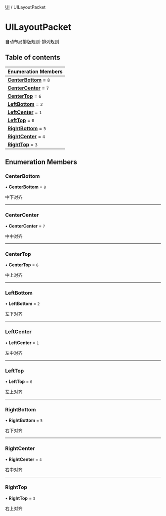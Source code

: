 [UI](../groups/Core.UI.md) / UILayoutPacket

# UILayoutPacket <Badge type="tip" text="Enumeration" /> <Score text="UILayoutPacket" />

自动布局排版规则-排列规则

## Table of contents

| Enumeration Members |
| :-----|
| **[CenterBottom](mw.UILayoutPacket.md#centerbottom)** = ``8`` <br> |
| **[CenterCenter](mw.UILayoutPacket.md#centercenter)** = ``7`` <br> |
| **[CenterTop](mw.UILayoutPacket.md#centertop)** = ``6`` <br> |
| **[LeftBottom](mw.UILayoutPacket.md#leftbottom)** = ``2`` <br> |
| **[LeftCenter](mw.UILayoutPacket.md#leftcenter)** = ``1`` <br> |
| **[LeftTop](mw.UILayoutPacket.md#lefttop)** = ``0`` <br> |
| **[RightBottom](mw.UILayoutPacket.md#rightbottom)** = ``5`` <br> |
| **[RightCenter](mw.UILayoutPacket.md#rightcenter)** = ``4`` <br> |
| **[RightTop](mw.UILayoutPacket.md#righttop)** = ``3`` <br> |

## Enumeration Members

### CenterBottom <Score text="CenterBottom" /> 

• **CenterBottom** = ``8``

中下对齐

___

### CenterCenter <Score text="CenterCenter" /> 

• **CenterCenter** = ``7``

中中对齐

___

### CenterTop <Score text="CenterTop" /> 

• **CenterTop** = ``6``

中上对齐

___

### LeftBottom <Score text="LeftBottom" /> 

• **LeftBottom** = ``2``

左下对齐

___

### LeftCenter <Score text="LeftCenter" /> 

• **LeftCenter** = ``1``

左中对齐

___

### LeftTop <Score text="LeftTop" /> 

• **LeftTop** = ``0``

左上对齐

___

### RightBottom <Score text="RightBottom" /> 

• **RightBottom** = ``5``

右下对齐

___

### RightCenter <Score text="RightCenter" /> 

• **RightCenter** = ``4``

右中对齐

___

### RightTop <Score text="RightTop" /> 

• **RightTop** = ``3``

右上对齐
